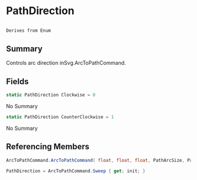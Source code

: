 # PathDirection

## 
```c#
Derives from Enum
```

## Summary

Controls arc direction inSvg.ArcToPathCommand.
## Fields

```c#
static PathDirection Clockwise = 0
```
No Summary
```c#
static PathDirection CounterClockwise = 1
```
No Summary
## Referencing Members

```c#
ArcToPathCommand.ArcToPathCommand( float, float, float, PathArcSize, PathDirection, float, float ) 
```
```c#
PathDirection = ArcToPathCommand.Sweep { get; init; } 
```
